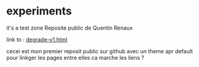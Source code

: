 # experiments
it's a test zone
Reposite public de Quentin Renaux

link to : [degrade-v1.html](url)


cecei est mon premier reposit public sur github avec un theme apr default pour linkger les pages entre elles
ca marche les liens ?
